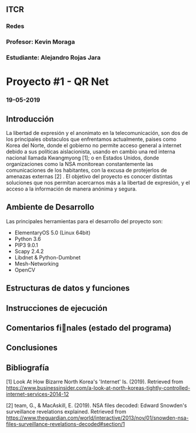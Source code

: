 ## ITCR



### Redes

### Profesor: Kevin Moraga



### Estudiante: Alejandro Rojas Jara





# Proyecto #1 - QR Net





### 19-05-2019









## Introducción

La libertad de expresión y el anonimato en la telecomunicación, son dos de los principales obstaculos que enfrentamos actualmente, paises como Korea del Norte, donde el gobierno no permite acceso general a internet debido a sus políticas aislacionista, usando en cambio una red interna nacional llamada Kwangmyong [1]; o en Estados Unidos, donde organizaciones como la NSA monitorean constantemente las comunicaciones de los habitantes, con la excusa de protejerlos de amenazas externas [2] . El objetivo del proyecto es conocer distintas soluciones que nos permitan acercarnos más a la libertad de expresión, y el acceso a la información de manera anónima y segura.

## Ambiente de Desarrollo

Las principales herramientas para el desarrollo del proyecto son: 

- ElementaryOS 5.0 (Linux 64bit)
- Python 3.6
- PIP3 9.0.1
- Scapy 2.4.2
- Libdnet & Python-Dumbnet
- Mesh-Networking
- OpenCV

## Estructuras de datos y funciones



## Instrucciones de ejecución



## Comentarios finales (estado del programa)



## Conclusiones



## Bibliografía

[1] Look At How Bizarre North Korea's 'Internet' Is. (2019). Retrieved from https://www.businessinsider.com/a-look-at-north-koreas-tightly-controlled-internet-services-2014-12

[2] team, G., & MacAskill, E. (2019). NSA files decoded: Edward Snowden's surveillance revelations explained. Retrieved from https://www.theguardian.com/world/interactive/2013/nov/01/snowden-nsa-files-surveillance-revelations-decoded#section/1




